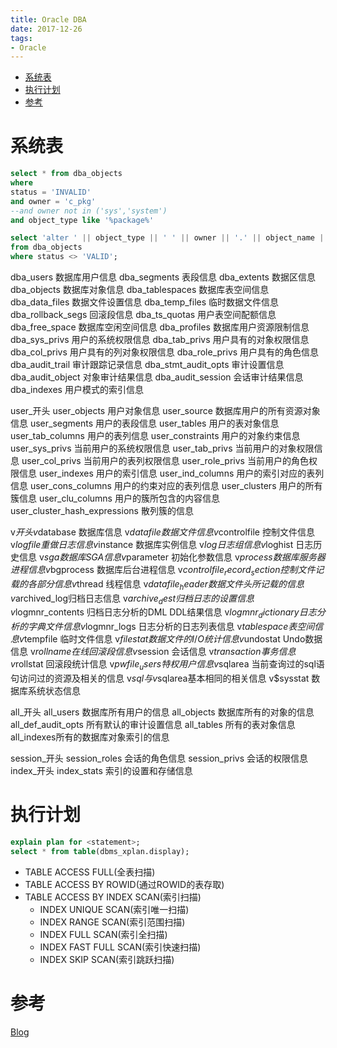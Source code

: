 ```yaml
---
title: Oracle DBA
date: 2017-12-26
tags:
- Oracle
---
```


<!-- TOC -->

- [系统表](#系统表)
- [执行计划](#执行计划)
- [参考](#参考)

<!-- /TOC -->

# 系统表

```sql
select * from dba_objects
where
status = 'INVALID'
and owner = 'c_pkg'
--and owner not in ('sys','system')
and object_type like '%package%'
```

```sql
select 'alter ' || object_type || ' ' || owner || '.' || object_name || ' compile;'
from dba_objects
where status <> 'VALID';
```

dba_users  数据库用户信息
dba_segments 表段信息
dba_extents  数据区信息
dba_objects  数据库对象信息
dba_tablespaces  数据库表空间信息
dba_data_files  数据文件设置信息
dba_temp_files  临时数据文件信息
dba_rollback_segs  回滚段信息
dba_ts_quotas  用户表空间配额信息
dba_free_space 数据库空闲空间信息
dba_profiles  数据库用户资源限制信息
dba_sys_privs  用户的系统权限信息
dba_tab_privs  用户具有的对象权限信息
dba_col_privs  用户具有的列对象权限信息
dba_role_privs  用户具有的角色信息
dba_audit_trail  审计跟踪记录信息
dba_stmt_audit_opts  审计设置信息
dba_audit_object  对象审计结果信息
dba_audit_session  会话审计结果信息
dba_indexes  用户模式的索引信息

user_开头
user_objects  用户对象信息
user_source  数据库用户的所有资源对象信息
user_segments  用户的表段信息
user_tables  用户的表对象信息
user_tab_columns  用户的表列信息
user_constraints  用户的对象约束信息
user_sys_privs  当前用户的系统权限信息
user_tab_privs  当前用户的对象权限信息
user_col_privs  当前用户的表列权限信息
user_role_privs  当前用户的角色权限信息
user_indexes  用户的索引信息
user_ind_columns  用户的索引对应的表列信息
user_cons_columns  用户的约束对应的表列信息
user_clusters  用户的所有簇信息
user_clu_columns 用户的簇所包含的内容信息
user_cluster_hash_expressions  散列簇的信息

v$开头
v$database  数据库信息
v$datafile  数据文件信息
v$controlfile 控制文件信息
v$logfile  重做日志信息
v$instance  数据库实例信息
v$log  日志组信息
v$loghist 日志历史信息
v$sga  数据库SGA信息
v$parameter 初始化参数信息
v$process  数据库服务器进程信息
v$bgprocess  数据库后台进程信息
v$controlfile_record_section  控制文件记载的各部分信息
v$thread  线程信息
v$datafile_header  数据文件头所记载的信息
v$archived_log归档日志信息
v$archive_dest  归档日志的设置信息
v$logmnr_contents  归档日志分析的DML DDL结果信息
v$logmnr_dictionary  日志分析的字典文件信息
v$logmnr_logs  日志分析的日志列表信息
v$tablespace  表空间信息
v$tempfile  临时文件信息
v$filestat  数据文件的I/O统计信息
v$undostat  Undo数据信息
v$rollname  在线回滚段信息
v$session  会话信息
v$transaction 事务信息
v$rollstat  回滚段统计信息
v$pwfile_users  特权用户信息
v$sqlarea  当前查询过的sql语句访问过的资源及相关的信息
v$sql  与v$sqlarea基本相同的相关信息
v$sysstat  数据库系统状态信息

all_开头
all_users  数据库所有用户的信息
all_objects  数据库所有的对象的信息
all_def_audit_opts  所有默认的审计设置信息
all_tables  所有的表对象信息
all_indexes所有的数据库对象索引的信息

session_开头
session_roles  会话的角色信息
session_privs  会话的权限信息
index_开头
index_stats  索引的设置和存储信息

# 执行计划

```sql
explain plan for <statement>;
select * from table(dbms_xplan.display);
```

* TABLE ACCESS FULL(全表扫描)
* TABLE ACCESS BY ROWID(通过ROWID的表存取)
* TABLE ACCESS BY INDEX SCAN(索引扫描)
  * INDEX UNIQUE SCAN(索引唯一扫描)
  * INDEX RANGE SCAN(索引范围扫描)
  * INDEX FULL SCAN(索引全扫描)
  * INDEX FAST FULL SCAN(索引快速扫描)
  * INDEX SKIP SCAN(索引跳跃扫描)

# 参考

[Blog](https://www.cnblogs.com/jiangxinnju/p/5840420.html)
[](https://www.cnblogs.com/Dreamer-1/p/6076440.html)
